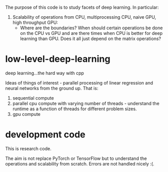 The purpose of this code is to study facets of deep learning. In particular:
1. Scalability of operations from CPU, multiprocessing CPU, naive GPU, high throughput GPU:
    - Where are the boundaries? When should certain operations be done on the CPU vs GPU and are there times when CPU is better for deep learning than GPU. Does it all just depend on the matrix operations?

# low-level-deep-learning
deep learning...the hard way with cpp

Ideas of things of interest - parallel processing of linear regression and neural networks
from the ground up. That is:
1. sequential compute
2. parallel cpu compute with varying number of threads - understand the runtime as a function of threads for different problem sizes.
3. gpu compute

# development code

This is research code.

The aim is not replace PyTorch or TensorFlow but to understand the operations and scalability from scratch. Errors are not handled nicely :(.

